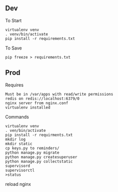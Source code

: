 ## Dev

To Start

```
virtualenv venv
. venv/bin/activate
pip install -r requirements.txt
```

To Save
```
pip freeze > requirements.txt
```

## Prod

Requires
```
Must be in /var/apps with read/write permissions
redis on redis://localhost:6379/0
nginx server from nginx.conf
virtualenv installed
```

Commands
```
virtualenv venv
. ven/bin/activate
pip install -r requirments.txt
mkdir log
mkdir static
cp keys.py to reminders/
python manage.py migrate
python manage.py createsuperuser
python manage.py collectstatic
supervisord
supervisorctl
>status
```
reload nginx
